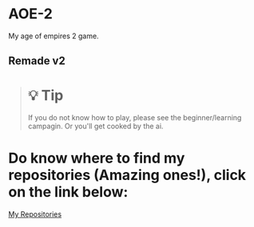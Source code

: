 AOE-2
===================

My age of empires 2 game.

Remade v2
---------------

> :bulb: Tip
> ==========
> If you do not know how to play, please see the beginner/learning campagin.
> Or you'll get cooked by the ai.

Do know where to find my repositories (Amazing ones!), click on the link below:
===============================================================================

<a href="https://github.com/KavRom">My Repositories</a>
